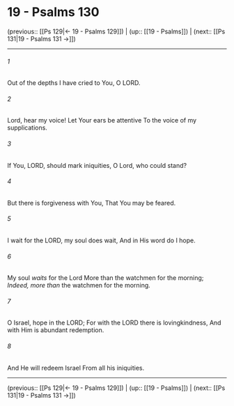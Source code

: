 # 19 - Psalms 130

(previous:: [[Ps 129|← 19 - Psalms 129]]) | (up:: [[19 - Psalms]]) | (next:: [[Ps 131|19 - Psalms 131 →]])

***


###### 1 
Out of the depths I have cried to You, O LORD. 

###### 2 
Lord, hear my voice! Let Your ears be attentive To the voice of my supplications. 

###### 3 
If You, LORD, should mark iniquities, O Lord, who could stand? 

###### 4 
But there is forgiveness with You, That You may be feared. 

###### 5 
I wait for the LORD, my soul does wait, And in His word do I hope. 

###### 6 
My soul _waits_ for the Lord More than the watchmen for the morning; _Indeed, more than_ the watchmen for the morning. 

###### 7 
O Israel, hope in the LORD; For with the LORD there is lovingkindness, And with Him is abundant redemption. 

###### 8 
And He will redeem Israel From all his iniquities.

***

(previous:: [[Ps 129|← 19 - Psalms 129]]) | (up:: [[19 - Psalms]]) | (next:: [[Ps 131|19 - Psalms 131 →]])

